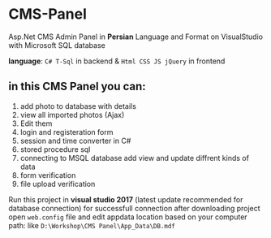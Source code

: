 # CMS-Panel
Asp.Net CMS Admin Panel in **Persian** Language and Format on VisualStudio with Microsoft SQL database

 **language**: `C# T-Sql` in backend & `Html CSS JS jQuery` in frontend

## in this CMS Panel you can:
1. add photo to database with details
2. view all imported photos (Ajax) 
3. Edit them
4. login and registeration form
5. session and time converter in C#
6. stored procedure sql
7. connecting to MSQL database add view and update diffrent kinds of data
8. form verification
9. file upload verification

Run this project in **visual studio 2017** (latest update recommended for database connection)
for successfull connection after downloading project open `web.config` file and edit appdata location based on your computer path:
like 
`D:\Workshop\CMS Panel\App_Data\DB.mdf`
